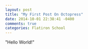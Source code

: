```yaml
---
layout: post
title: "My First Post On Octopress"
date: 2014-10-01 22:38:41 -0400
comments: true
categories: Flatiron School
---
```

"Hello World!"